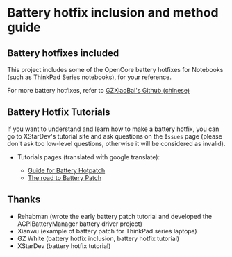 # Battery hotfix inclusion and method guide

## Battery hotfixes included

This project includes some of the OpenCore battery hotfixes for Notebooks (such as ThinkPad Series notebooks), for your reference.

For more battery hotfixes, refer to [GZXiaoBai's Github (chinese)](https://github.com/GZXiaoBai/Hackintosh-Battery-Hotpatch) 

## Battery Hotfix Tutorials

If you want to understand and learn how to make a battery hotfix, you can go to XStarDev's tutorial site and ask questions on the `Issues` page (please don't ask too low-level questions, otherwise it will be considered as invalid).

- Tutorials pages (translated with google translate):

  - [Guide for Battery Hotpatch](https://translate.google.com/translate?sl=auto&tl=en&u=https://xstar-dev.github.io/hackintosh_advanced/Guide_For_Battery_Hotpatch.html)
  - [The road to Battery Patch](https://translate.google.com/translate?sl=auto&tl=en&u=http://yqp7js.coding-pages.com/2020/05/16/%25E8%25BF%259B%25E9%2598%25B6%25EF%25BC%259A%25E7%2594%25B5%25E6%25B1%25A0%25E7%2583%25AD%25E8%25A1%25A5%25E4%25B8%2581%25EF%25BC%2588Battery-Hotpatch%25EF%25BC%2589%25E4%25B9%258B%25E8%25B7%25AF/)

## Thanks

- Rehabman (wrote the early battery patch tutorial and developed the ACPIBatteryManager battery driver project)
- Xianwu (example of battery patch for ThinkPad series laptops)
- GZ White (battery hotfix inclusion, battery hotfix tutorial)
- XStarDev (battery hotfix tutorial)
